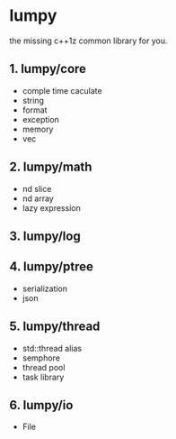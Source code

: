 # lumpy
the missing c++1z common library for you.

## 1. lumpy/core
   - comple time caculate
   - string
   - format
   - exception
   - memory
   - vec
   
## 2. lumpy/math
   - nd slice
   - nd array
   - lazy expression
    
## 3. lumpy/log
   
## 4. lumpy/ptree
   - serialization
   - json
   
## 5. lumpy/thread
   - std::thread alias
   - semphore
   - thread pool
   - task library
   
## 6. lumpy/io
   - File
